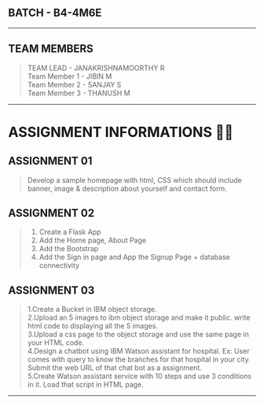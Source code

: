 
## BATCH - B4-4M6E

<hr>

## TEAM MEMBERS 
> TEAM LEAD      - JANAKRISHNAMOORTHY R <br>
> Team Member 1  - JIBIN M <br>
> Team Member 2  - SANJAY S <br>
> Team Member 3  - THANUSH M <br>

<hr>

# ASSIGNMENT INFORMATIONS 📃📃

## ASSIGNMENT 01 

> Develop a sample homepage with html, CSS which should include banner, image & description about yourself
and contact form.

## ASSIGNMENT 02 

> 1. Create a Flask App <br>
> 2. Add the Home page, About Page <br>
> 3. Add the Bootstrap <br>
> 4. Add the Sign in page and App the Signup Page + database connectivity <br>

## ASSIGNMENT 03 

> 1.Create a Bucket in IBM object storage. <br>
> 2.Upload an 5 images  to ibm object storage and make it public. write html code to displaying all the 5 images. <br>
> 3.Upload a css page to the object storage and use the same page in your HTML code. <br>
> 4.Design a chatbot using IBM Watson assistant for hospital. Ex: User comes with query to know the branches for that hospital in your city. Submit the web URL of that chat bot as a assignment. <br>
> 5.Create Watson assistant service with 10 steps and use 3 conditions in it. Load that script in HTML page. <br>

<hr>